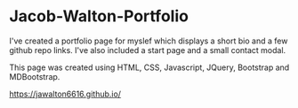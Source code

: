 # Jacob-Walton-Portfolio

I've created a portfolio page for myslef which displays a short bio and a few github repo links.
I've also included a start page and a small contact modal.

This page was created using HTML, CSS, Javascript, JQuery, Bootstrap and MDBootstrap.


https://jawalton6616.github.io/
